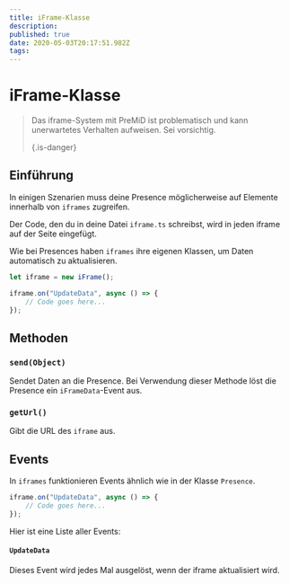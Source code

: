 ```yaml
---
title: iFrame-Klasse
description:
published: true
date: 2020-05-03T20:17:51.982Z
tags:
---
```


# iFrame-Klasse
> Das iframe-System mit PreMiD ist problematisch und kann unerwartetes Verhalten aufweisen. Sei vorsichtig. 
> 
> {.is-danger}

## Einführung

In einigen Szenarien muss deine Presence möglicherweise auf Elemente innerhalb von `iframes` zugreifen.

Der Code, den du in deine Datei `iframe.ts` schreibst, wird in jeden iframe auf der Seite eingefügt.

Wie bei Presences haben `iframes` ihre eigenen Klassen, um Daten automatisch zu aktualisieren.

```typescript
let iframe = new iFrame();

iframe.on("UpdateData", async () => {
    // Code goes here...
});
```

## Methoden

### `send(Object)`
Sendet Daten an die Presence. Bei Verwendung dieser Methode löst die Presence ein `iFrameData`-Event aus.

### `getUrl()`
Gibt die URL des `iframe` aus.

## Events
In `iframes` funktionieren Events ähnlich wie in der Klasse `Presence`.

```typescript
iframe.on("UpdateData", async () => {
    // Code goes here...
});
```

Hier ist eine Liste aller Events:

#### `UpdateData`

Dieses Event wird jedes Mal ausgelöst, wenn der iframe aktualisiert wird.
